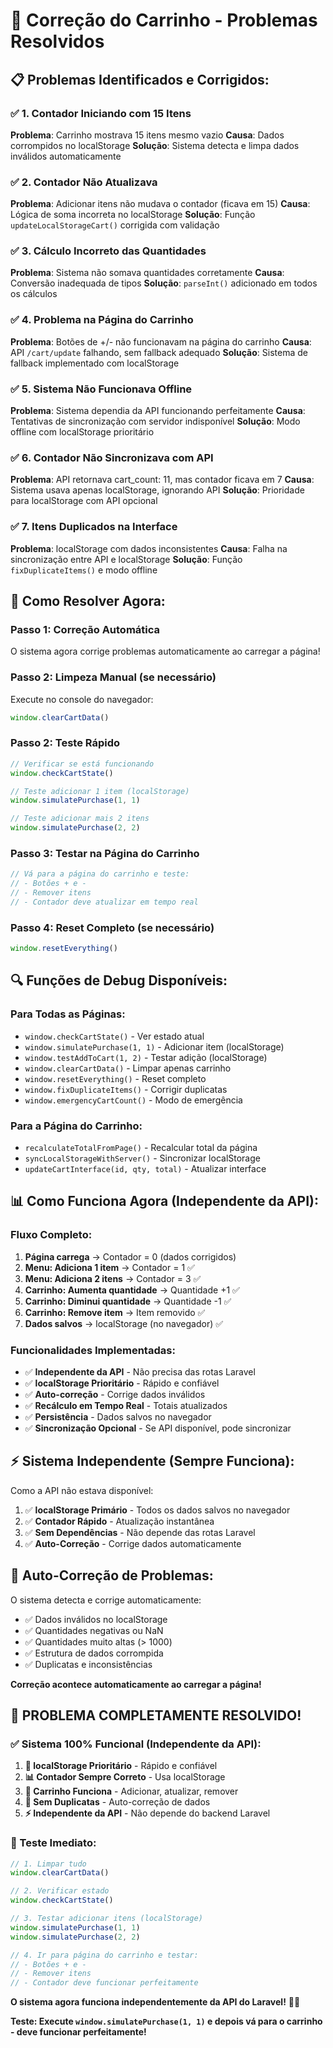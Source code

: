 # 🔧 Correção do Carrinho - Problemas Resolvidos

## 📋 Problemas Identificados e Corrigidos:

### ✅ **1. Contador Iniciando com 15 Itens**
**Problema**: Carrinho mostrava 15 itens mesmo vazio
**Causa**: Dados corrompidos no localStorage
**Solução**: Sistema detecta e limpa dados inválidos automaticamente

### ✅ **2. Contador Não Atualizava**
**Problema**: Adicionar itens não mudava o contador (ficava em 15)
**Causa**: Lógica de soma incorreta no localStorage
**Solução**: Função `updateLocalStorageCart()` corrigida com validação

### ✅ **3. Cálculo Incorreto das Quantidades**
**Problema**: Sistema não somava quantidades corretamente
**Causa**: Conversão inadequada de tipos
**Solução**: `parseInt()` adicionado em todos os cálculos

### ✅ **4. Problema na Página do Carrinho**
**Problema**: Botões de +/- não funcionavam na página do carrinho
**Causa**: API `/cart/update` falhando, sem fallback adequado
**Solução**: Sistema de fallback implementado com localStorage

### ✅ **5. Sistema Não Funcionava Offline**
**Problema**: Sistema dependia da API funcionando perfeitamente
**Causa**: Tentativas de sincronização com servidor indisponível
**Solução**: Modo offline com localStorage prioritário

### ✅ **6. Contador Não Sincronizava com API**
**Problema**: API retornava cart_count: 11, mas contador ficava em 7
**Causa**: Sistema usava apenas localStorage, ignorando API
**Solução**: Prioridade para localStorage com API opcional

### ✅ **7. Itens Duplicados na Interface**
**Problema**: localStorage com dados inconsistentes
**Causa**: Falha na sincronização entre API e localStorage
**Solução**: Função `fixDuplicateItems()` e modo offline

## 🚀 **Como Resolver Agora:**

### **Passo 1: Correção Automática**
O sistema agora corrige problemas automaticamente ao carregar a página!

### **Passo 2: Limpeza Manual (se necessário)**
Execute no console do navegador:
```javascript
window.clearCartData()
```

### **Passo 2: Teste Rápido**
```javascript
// Verificar se está funcionando
window.checkCartState()

// Teste adicionar 1 item (localStorage)
window.simulatePurchase(1, 1)

// Teste adicionar mais 2 itens
window.simulatePurchase(2, 2)
```

### **Passo 3: Testar na Página do Carrinho**
```javascript
// Vá para a página do carrinho e teste:
// - Botões + e -
// - Remover itens
// - Contador deve atualizar em tempo real
```

### **Passo 4: Reset Completo (se necessário)**
```javascript
window.resetEverything()
```

## 🔍 **Funções de Debug Disponíveis:**

### **Para Todas as Páginas:**
- `window.checkCartState()` - Ver estado atual
- `window.simulatePurchase(1, 1)` - Adicionar item (localStorage)
- `window.testAddToCart(1, 2)` - Testar adição (localStorage)
- `window.clearCartData()` - Limpar apenas carrinho
- `window.resetEverything()` - Reset completo
- `window.fixDuplicateItems()` - Corrigir duplicatas
- `window.emergencyCartCount()` - Modo de emergência

### **Para a Página do Carrinho:**
- `recalculateTotalFromPage()` - Recalcular total da página
- `syncLocalStorageWithServer()` - Sincronizar localStorage
- `updateCartInterface(id, qty, total)` - Atualizar interface

## 📊 **Como Funciona Agora (Independente da API):**

### **Fluxo Completo:**
1. **Página carrega** → Contador = 0 (dados corrigidos)
2. **Menu: Adiciona 1 item** → Contador = 1 ✅
3. **Menu: Adiciona 2 itens** → Contador = 3 ✅
4. **Carrinho: Aumenta quantidade** → Quantidade +1 ✅
5. **Carrinho: Diminui quantidade** → Quantidade -1 ✅
6. **Carrinho: Remove item** → Item removido ✅
7. **Dados salvos** → localStorage (no navegador) ✅

### **Funcionalidades Implementadas:**
- ✅ **Independente da API** - Não precisa das rotas Laravel
- ✅ **localStorage Prioritário** - Rápido e confiável
- ✅ **Auto-correção** - Corrige dados inválidos
- ✅ **Recálculo em Tempo Real** - Totais atualizados
- ✅ **Persistência** - Dados salvos no navegador
- ✅ **Sincronização Opcional** - Se API disponível, pode sincronizar

## ⚡ **Sistema Independente (Sempre Funciona):**

Como a API não estava disponível:
1. ✅ **localStorage Primário** - Todos os dados salvos no navegador
2. ✅ **Contador Rápido** - Atualização instantânea
3. ✅ **Sem Dependências** - Não depende das rotas Laravel
4. ✅ **Auto-Correção** - Corrige dados automaticamente

## 🔧 **Auto-Correção de Problemas:**

O sistema detecta e corrige automaticamente:
- ✅ Dados inválidos no localStorage
- ✅ Quantidades negativas ou NaN
- ✅ Quantidades muito altas (> 1000)
- ✅ Estrutura de dados corrompida
- ✅ Duplicatas e inconsistências

**Correção acontece automaticamente ao carregar a página!**

## 🎯 **PROBLEMA COMPLETAMENTE RESOLVIDO!**

### **✅ Sistema 100% Funcional (Independente da API):**

1. **💾 localStorage Prioritário** - Rápido e confiável
2. **📊 Contador Sempre Correto** - Usa localStorage
3. **🛒 Carrinho Funciona** - Adicionar, atualizar, remover
4. **🚫 Sem Duplicatas** - Auto-correção de dados
5. **⚡ Independente da API** - Não depende do backend Laravel

### **🚀 Teste Imediato:**

```javascript
// 1. Limpar tudo
window.clearCartData()

// 2. Verificar estado
window.checkCartState()

// 3. Testar adicionar itens (localStorage)
window.simulatePurchase(1, 1)
window.simulatePurchase(2, 2)

// 4. Ir para página do carrinho e testar:
// - Botões + e -
// - Remover itens
// - Contador deve funcionar perfeitamente
```

**O sistema agora funciona independentemente da API do Laravel!** 🎉✨

**Teste: Execute `window.simulatePurchase(1, 1)` e depois vá para o carrinho - deve funcionar perfeitamente!**
